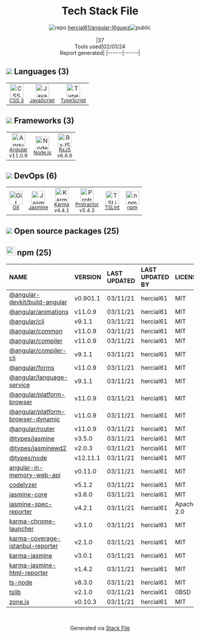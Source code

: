 <!--
&lt;--- Readme.md Snippet without images Start ---&gt;
## Tech Stack
hercial61/angular-l6guwz is built on the following main stack:

- [Jasmine](http://jasmine.github.io/) – Javascript Testing Framework
- [Node.js](http://nodejs.org/) – Frameworks (Full Stack)
- [JavaScript](https://developer.mozilla.org/en-US/docs/Web/JavaScript) – Languages
- [Karma](http://karma-runner.github.io/) – Browser Testing
- [TypeScript](http://www.typescriptlang.org) – Languages
- [Protractor](http://angular.github.io/protractor) – Javascript Testing Framework
- [RxJS](http://reactivex.io/rxjs/) – Concurrency Frameworks
- [Angular](https://angular.io) – Javascript MVC Frameworks
- [TSLint](https://github.com/palantir/tslint) – Code Review

Full tech stack [here](/techstack.md)

&lt;--- Readme.md Snippet without images End ---&gt;

&lt;--- Readme.md Snippet with images Start ---&gt;
## Tech Stack
hercial61/angular-l6guwz is built on the following main stack:

- <img width='25' height='25' src='https://img.stackshare.io/service/831/7c0b595409af531b9cdeb07f8c513e8b.png' alt='Jasmine'/> [Jasmine](http://jasmine.github.io/) – Javascript Testing Framework
- <img width='25' height='25' src='https://img.stackshare.io/service/1011/n1JRsFeB_400x400.png' alt='Node.js'/> [Node.js](http://nodejs.org/) – Frameworks (Full Stack)
- <img width='25' height='25' src='https://img.stackshare.io/service/1209/javascript.jpeg' alt='JavaScript'/> [JavaScript](https://developer.mozilla.org/en-US/docs/Web/JavaScript) – Languages
- <img width='25' height='25' src='https://img.stackshare.io/service/1420/TidYGd6a.png' alt='Karma'/> [Karma](http://karma-runner.github.io/) – Browser Testing
- <img width='25' height='25' src='https://img.stackshare.io/service/1612/bynNY5dJ.jpg' alt='TypeScript'/> [TypeScript](http://www.typescriptlang.org) – Languages
- <img width='25' height='25' src='https://img.stackshare.io/service/1754/protractor-logo1.png' alt='Protractor'/> [Protractor](http://angular.github.io/protractor) – Javascript Testing Framework
- <img width='25' height='25' src='https://img.stackshare.io/service/1796/984368.png' alt='RxJS'/> [RxJS](http://reactivex.io/rxjs/) – Concurrency Frameworks
- <img width='25' height='25' src='https://img.stackshare.io/service/3745/cb8U-gL6_400x400.jpg' alt='Angular'/> [Angular](https://angular.io) – Javascript MVC Frameworks
- <img width='25' height='25' src='https://img.stackshare.io/service/5561/303157.png' alt='TSLint'/> [TSLint](https://github.com/palantir/tslint) – Code Review

Full tech stack [here](/techstack.md)

&lt;--- Readme.md Snippet with images End ---&gt;
-->
<div align="center">

# Tech Stack File
![](https://img.stackshare.io/repo.svg "repo") [hercial61/angular-l6guwz](https://github.com/hercial61/angular-l6guwz)![](https://img.stackshare.io/public_badge.svg "public")
<br/><br/>
|37<br/>Tools used|02/01/24 <br/>Report generated|
|------|------|
</div>

## <img src='https://img.stackshare.io/languages.svg'/> Languages (3)
<table><tr>
  <td align='center'>
  <img width='36' height='36' src='https://img.stackshare.io/service/6727/css.png' alt='CSS 3'>
  <br>
  <sub><a href="https://developer.mozilla.org/en-US/docs/Web/CSS/CSS3">CSS 3</a></sub>
  <br>
  <sub></sub>
</td>

<td align='center'>
  <img width='36' height='36' src='https://img.stackshare.io/service/1209/javascript.jpeg' alt='JavaScript'>
  <br>
  <sub><a href="https://developer.mozilla.org/en-US/docs/Web/JavaScript">JavaScript</a></sub>
  <br>
  <sub></sub>
</td>

<td align='center'>
  <img width='36' height='36' src='https://img.stackshare.io/service/1612/bynNY5dJ.jpg' alt='TypeScript'>
  <br>
  <sub><a href="http://www.typescriptlang.org">TypeScript</a></sub>
  <br>
  <sub></sub>
</td>

</tr>
</table>

## <img src='https://img.stackshare.io/frameworks.svg'/> Frameworks (3)
<table><tr>
  <td align='center'>
  <img width='36' height='36' src='https://img.stackshare.io/service/3745/cb8U-gL6_400x400.jpg' alt='Angular'>
  <br>
  <sub><a href="https://angular.io">Angular</a></sub>
  <br>
  <sub>v11.0.9</sub>
</td>

<td align='center'>
  <img width='36' height='36' src='https://img.stackshare.io/service/1011/n1JRsFeB_400x400.png' alt='Node.js'>
  <br>
  <sub><a href="http://nodejs.org/">Node.js</a></sub>
  <br>
  <sub></sub>
</td>

<td align='center'>
  <img width='36' height='36' src='https://img.stackshare.io/service/1796/984368.png' alt='RxJS'>
  <br>
  <sub><a href="http://reactivex.io/rxjs/">RxJS</a></sub>
  <br>
  <sub>v6.6.6</sub>
</td>

</tr>
</table>

## <img src='https://img.stackshare.io/devops.svg'/> DevOps (6)
<table><tr>
  <td align='center'>
  <img width='36' height='36' src='https://img.stackshare.io/service/1046/git.png' alt='Git'>
  <br>
  <sub><a href="http://git-scm.com/">Git</a></sub>
  <br>
  <sub></sub>
</td>

<td align='center'>
  <img width='36' height='36' src='https://img.stackshare.io/service/831/7c0b595409af531b9cdeb07f8c513e8b.png' alt='Jasmine'>
  <br>
  <sub><a href="http://jasmine.github.io/">Jasmine</a></sub>
  <br>
  <sub></sub>
</td>

<td align='center'>
  <img width='36' height='36' src='https://img.stackshare.io/service/1420/TidYGd6a.png' alt='Karma'>
  <br>
  <sub><a href="http://karma-runner.github.io/">Karma</a></sub>
  <br>
  <sub>v4.4.1</sub>
</td>

<td align='center'>
  <img width='36' height='36' src='https://img.stackshare.io/service/1754/protractor-logo1.png' alt='Protractor'>
  <br>
  <sub><a href="http://angular.github.io/protractor">Protractor</a></sub>
  <br>
  <sub>v5.4.3</sub>
</td>

<td align='center'>
  <img width='36' height='36' src='https://img.stackshare.io/service/5561/303157.png' alt='TSLint'>
  <br>
  <sub><a href="https://github.com/palantir/tslint">TSLint</a></sub>
  <br>
  <sub></sub>
</td>

<td align='center'>
  <img width='36' height='36' src='https://img.stackshare.io/service/1120/lejvzrnlpb308aftn31u.png' alt='npm'>
  <br>
  <sub><a href="https://www.npmjs.com/">npm</a></sub>
  <br>
  <sub></sub>
</td>

</tr>
</table>


## <img src='https://img.stackshare.io/group.svg' /> Open source packages (25)</h2>

## <img width='24' height='24' src='https://img.stackshare.io/service/1120/lejvzrnlpb308aftn31u.png'/> npm (25)

|NAME|VERSION|LAST UPDATED|LAST UPDATED BY|LICENSE|VULNERABILITIES|
|:------|:------|:------|:------|:------|:------|
|[@angular-devkit/build-angular](https://www.npmjs.com/@angular-devkit/build-angular)|v0.901.1|03/11/21|hercial61 |MIT|N/A|
|[@angular/animations](https://www.npmjs.com/@angular/animations)|v11.0.9|03/11/21|hercial61 |MIT|N/A|
|[@angular/cli](https://www.npmjs.com/@angular/cli)|v9.1.1|03/11/21|hercial61 |MIT|N/A|
|[@angular/common](https://www.npmjs.com/@angular/common)|v11.0.9|03/11/21|hercial61 |MIT|N/A|
|[@angular/compiler](https://www.npmjs.com/@angular/compiler)|v11.0.9|03/11/21|hercial61 |MIT|N/A|
|[@angular/compiler-cli](https://www.npmjs.com/@angular/compiler-cli)|v9.1.1|03/11/21|hercial61 |MIT|N/A|
|[@angular/forms](https://www.npmjs.com/@angular/forms)|v11.0.9|03/11/21|hercial61 |MIT|N/A|
|[@angular/language-service](https://www.npmjs.com/@angular/language-service)|v9.1.1|03/11/21|hercial61 |MIT|N/A|
|[@angular/platform-browser](https://www.npmjs.com/@angular/platform-browser)|v11.0.9|03/11/21|hercial61 |MIT|N/A|
|[@angular/platform-browser-dynamic](https://www.npmjs.com/@angular/platform-browser-dynamic)|v11.0.9|03/11/21|hercial61 |MIT|N/A|
|[@angular/router](https://www.npmjs.com/@angular/router)|v11.0.9|03/11/21|hercial61 |MIT|N/A|
|[@types/jasmine](https://www.npmjs.com/@types/jasmine)|v3.5.0|03/11/21|hercial61 |MIT|N/A|
|[@types/jasminewd2](https://www.npmjs.com/@types/jasminewd2)|v2.0.3|03/11/21|hercial61 |MIT|N/A|
|[@types/node](https://www.npmjs.com/@types/node)|v12.11.1|03/11/21|hercial61 |MIT|N/A|
|[angular-in-memory-web-api](https://www.npmjs.com/angular-in-memory-web-api)|v0.11.0|03/11/21|hercial61 |MIT|N/A|
|[codelyzer](https://www.npmjs.com/codelyzer)|v5.1.2|03/11/21|hercial61 |MIT|N/A|
|[jasmine-core](https://www.npmjs.com/jasmine-core)|v3.6.0|03/11/21|hercial61 |MIT|N/A|
|[jasmine-spec-reporter](https://www.npmjs.com/jasmine-spec-reporter)|v4.2.1|03/11/21|hercial61 |Apache-2.0|N/A|
|[karma-chrome-launcher](https://www.npmjs.com/karma-chrome-launcher)|v3.1.0|03/11/21|hercial61 |MIT|N/A|
|[karma-coverage-istanbul-reporter](https://www.npmjs.com/karma-coverage-istanbul-reporter)|v2.1.0|03/11/21|hercial61 |MIT|N/A|
|[karma-jasmine](https://www.npmjs.com/karma-jasmine)|v3.0.1|03/11/21|hercial61 |MIT|N/A|
|[karma-jasmine-html-reporter](https://www.npmjs.com/karma-jasmine-html-reporter)|v1.4.2|03/11/21|hercial61 |MIT|N/A|
|[ts-node](https://www.npmjs.com/ts-node)|v8.3.0|03/11/21|hercial61 |MIT|N/A|
|[tslib](https://www.npmjs.com/tslib)|v2.1.0|03/11/21|hercial61 |0BSD|N/A|
|[zone.js](https://www.npmjs.com/zone.js)|v0.10.3|03/11/21|hercial61 |MIT|N/A|

<br/>
<div align='center'>

Generated via [Stack File](https://github.com/marketplace/stack-file)
